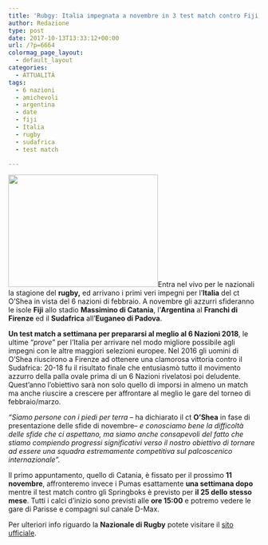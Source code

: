 ```yaml
---
title: 'Rubgy: Italia impegnata a novembre in 3 test match contro Fiji, Argentina e Sudafrica'
author: Redazione
type: post
date: 2017-10-13T13:33:12+00:00
url: /?p=6664
colormag_page_layout:
  - default_layout
categories:
  - ATTUALITÀ
tags:
  - 6 nazioni
  - amichevoli
  - argentina
  - date
  - fiji
  - Italia
  - rugby
  - sudafrica
  - test match

---
```

<img decoding="async" loading="lazy" class="size-medium wp-image-6665 alignleft" src="https://progressonline.it/wp-content/uploads/2017/10/Italia-6-Nazioni-2016-rugby-foto-federugby-twitter-2-300x225.jpg" alt="" width="300" height="225" />Entra nel vivo per le nazionali la stagione del **rugby,** ed arrivano i primi veri impegni per l&#8217;**Italia** del ct O&#8217;Shea in vista del 6 nazioni di febbraio. A novembre gli azzurri sfideranno le isole **Fiji** allo stadio **Massimino di Catania**, l&#8217;**Argentina** al **Franchi di Firenze** ed il **Sudafrica** all&#8217;**Euganeo di Padova**.

**Un test match a settimana per prepararsi al meglio al 6 Nazioni 2018**, le ultime &#8220;_prove_&#8221; per l&#8217;Italia per arrivare nel modo migliore possibile agli impegni con le altre maggiori selezioni europee. Nel 2016 gli uomini di O&#8217;Shea riuscirono a Firenze ad ottenere una clamorosa vittoria contro il Sudafrica: 20-18 fu il risultato finale che entusiasmò tutto il movimento azzurro della palla ovale prima di un 6 Nazioni rivelatosi poi deludente. Quest&#8217;anno l&#8217;obiettivo sarà non solo quello di imporsi in almeno un match ma anche riuscire a crescere per affrontare al meglio le gare del torneo di febbraio/marzo.

_&#8220;Siamo persone con i piedi per terra_ – ha dichiarato il ct **O’Shea** in fase di presentazione delle sfide di novembre– _e conosciamo bene la difficoltà delle sfide che ci aspettano, ma siamo anche consapevoli del fatto che stiamo compiendo progressi significativi verso il nostro obiettivo di tornare ad essere una squadra estremamente competitiva sul palcoscenico internazionale&#8221;._

Il primo appuntamento, quello di Catania, è fissato per il prossimo **11 novembre**, affronteremo invece i Pumas esattamente **una settimana dopo** mentre il test match contro gli Springboks è previsto per **il 25 dello stesso mese**. Tutti i calci d&#8217;inizio sono previsti alle **ore 15:00** e potremo vedere le gare di Parisse e compagni sul canale D-Max.

Per ulteriori info riguardo la **Nazionale di Rugby** potete visitare il <a href="https://www.federugby.it/index.php" target="_blank" rel="noopener">sito ufficiale</a>.

&nbsp;